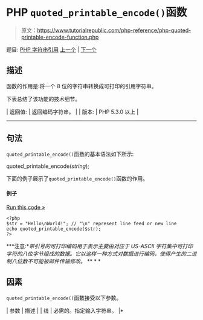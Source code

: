 # PHP `quoted_printable_encode()`函数

> 原文：<https://www.tutorialrepublic.com/php-reference/php-quoted-printable-encode-function.php>

题目: [PHP 字符串引用](php-string-functions.php) [上一个](php-quoted-printable-decode-function.php) | [下一个](php-quotemeta-function.php)

## 描述

函数的作用是:将一个 8 位的字符串转换成可打印的引用字符串。

下表总结了该功能的技术细节。

| 返回值: | 返回编码字符串。 |
| 版本: | PHP 5.3.0 以上 |

* * *

## 句法

`quoted_printable_encode()`函数的基本语法如下所示:

quoted_printable_encode(*string*);

下面的例子展示了`quoted_printable_encode()`函数的作用。

#### 例子

[Run this code »](../codelab.php?topic=php&file=convert-a-8-bit-string-to-a-quoted-printable-string "Run this code to view the output")

```
<?php
$str = "Hello\nWorld!"; // "\n" represent line feed or new line
echo quoted_printable_encode($str);
?>
```

 ***注意:**带引号的可打印编码用于表示主要由对应于 US-ASCII 字符集中可打印字符的八位字节组成的数据。它以这样一种方式对数据进行编码，使得产生的二进制八位数不可能被邮件传输修改。*  ** * *

## 因素

`quoted_printable_encode()`函数接受以下参数。

| 参数 | 描述 |
| 线 | 必需的。指定输入字符串。 |*